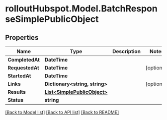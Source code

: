 # rolloutHubspot.Model.BatchResponseSimplePublicObject

## Properties

Name | Type | Description | Notes
------------ | ------------- | ------------- | -------------
**CompletedAt** | **DateTime** |  | 
**RequestedAt** | **DateTime** |  | [optional] 
**StartedAt** | **DateTime** |  | 
**Links** | **Dictionary&lt;string, string&gt;** |  | [optional] 
**Results** | [**List&lt;SimplePublicObject&gt;**](SimplePublicObject.md) |  | 
**Status** | **string** |  | 

[[Back to Model list]](../README.md#documentation-for-models) [[Back to API list]](../README.md#documentation-for-api-endpoints) [[Back to README]](../README.md)


